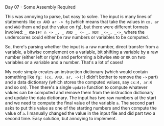 Day 07 - Some Assembly Required

This was annoying to parse, but easy to solve. The input is many lines of statements like `cx AND ar -> fg` (which means that take the values in `cx, ar` and `AND` them and put the value on `fg`), but there were different formats involved: `_ RSHIFT n -> _, _ AND _ -> _, NOT _->_, _->_` where the underscores could either be raw numbers or variables to be computed.

So, there's parsing whether the input is a raw number, direct transfer from a variable, a bitwise complement on a variable, bit shifting a variable by a raw number (either left or right) and performing a bitwise `AND` or `OR` on two variables or a variable and a number. That's a lot of cases!

My code simply creates an instruction dictionary (which would contain something like `fg: (cx, AND, ar, ->)`; I didn't bother to remove the `->` part) and a data dictionary (which stores the computed values, say `cx:4, ar:6` and so on). Then there's a single `update` function to compute whatever values can be computed and remove them from the instruction dictionary and update the data dictionary. The input has two raw numbers at the start and we need to compute the final value of the variable `a`. The second part asks to put this value as one of the starting numbers and then compute the value of `a`. I manually changed the value in the input file and did part two a second time. Easy solution, but annoying to implement.